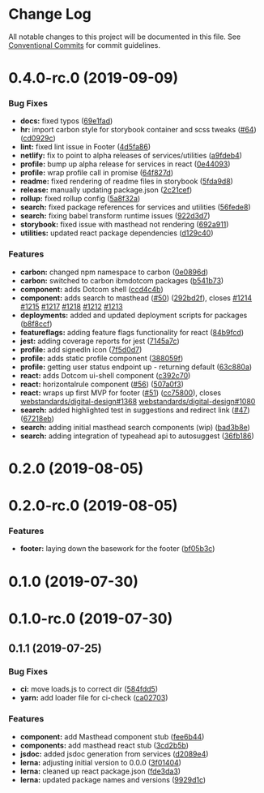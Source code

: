 # Change Log

All notable changes to this project will be documented in this file. See
[Conventional Commits](https://conventionalcommits.org) for commit guidelines.

# 0.4.0-rc.0 (2019-09-09)

### Bug Fixes

- **docs:** fixed typos
  ([69e1fad](https://github.com/carbon-design-system/ibm-dotcom-library/tree/master/packages/react/commit/69e1fad))
- **hr:** import carbon style for storybook container and scss tweaks
  ([#64](https://github.com/carbon-design-system/ibm-dotcom-library/tree/master/packages/react/issues/64))
  ([cd0929c](https://github.com/carbon-design-system/ibm-dotcom-library/tree/master/packages/react/commit/cd0929c))
- **lint:** fixed lint issue in Footer
  ([4d5fa86](https://github.com/carbon-design-system/ibm-dotcom-library/tree/master/packages/react/commit/4d5fa86))
- **netlify:** fix to point to alpha releases of services/utilities
  ([a9fdeb4](https://github.com/carbon-design-system/ibm-dotcom-library/tree/master/packages/react/commit/a9fdeb4))
- **profile:** bump up alpha release for services in react
  ([0e44093](https://github.com/carbon-design-system/ibm-dotcom-library/tree/master/packages/react/commit/0e44093))
- **profile:** wrap profile call in promise
  ([64f827d](https://github.com/carbon-design-system/ibm-dotcom-library/tree/master/packages/react/commit/64f827d))
- **readme:** fixed rendering of readme files in storybook
  ([5fda9d8](https://github.com/carbon-design-system/ibm-dotcom-library/tree/master/packages/react/commit/5fda9d8))
- **release:** manually updating package.json
  ([2c21cef](https://github.com/carbon-design-system/ibm-dotcom-library/tree/master/packages/react/commit/2c21cef))
- **rollup:** fixed rollup config
  ([5a8f32a](https://github.com/carbon-design-system/ibm-dotcom-library/tree/master/packages/react/commit/5a8f32a))
- **search:** fixed package references for services and utilities
  ([56fede8](https://github.com/carbon-design-system/ibm-dotcom-library/tree/master/packages/react/commit/56fede8))
- **search:** fixing babel transform runtime issues
  ([922d3d7](https://github.com/carbon-design-system/ibm-dotcom-library/tree/master/packages/react/commit/922d3d7))
- **storybook:** fixed issue with masthead not rendering
  ([692a911](https://github.com/carbon-design-system/ibm-dotcom-library/tree/master/packages/react/commit/692a911))
- **utilities:** updated react package dependencies
  ([d129c40](https://github.com/carbon-design-system/ibm-dotcom-library/tree/master/packages/react/commit/d129c40))

### Features

- **carbon:** changed npm namespace to carbon
  ([0e0896d](https://github.com/carbon-design-system/ibm-dotcom-library/tree/master/packages/react/commit/0e0896d))
- **carbon:** switched to carbon ibmdotcom packages
  ([b541b73](https://github.com/carbon-design-system/ibm-dotcom-library/tree/master/packages/react/commit/b541b73))
- **component:** adds Dotcom shell
  ([ccd4c4b](https://github.com/carbon-design-system/ibm-dotcom-library/tree/master/packages/react/commit/ccd4c4b))
- **component:** adds search to masthead
  ([#50](https://github.com/carbon-design-system/ibm-dotcom-library/tree/master/packages/react/issues/50))
  ([292bd2f](https://github.com/carbon-design-system/ibm-dotcom-library/tree/master/packages/react/commit/292bd2f)),
  closes
  [#1214](https://github.com/carbon-design-system/ibm-dotcom-library/tree/master/packages/react/issues/1214)
  [#1215](https://github.com/carbon-design-system/ibm-dotcom-library/tree/master/packages/react/issues/1215)
  [#1217](https://github.com/carbon-design-system/ibm-dotcom-library/tree/master/packages/react/issues/1217)
  [#1218](https://github.com/carbon-design-system/ibm-dotcom-library/tree/master/packages/react/issues/1218)
  [#1212](https://github.com/carbon-design-system/ibm-dotcom-library/tree/master/packages/react/issues/1212)
  [#1213](https://github.com/carbon-design-system/ibm-dotcom-library/tree/master/packages/react/issues/1213)
- **deployments:** added and updated deployment scripts for packages
  ([b8f8ccf](https://github.com/carbon-design-system/ibm-dotcom-library/tree/master/packages/react/commit/b8f8ccf))
- **featureflags:** adding feature flags functionality for react
  ([84b9fcd](https://github.com/carbon-design-system/ibm-dotcom-library/tree/master/packages/react/commit/84b9fcd))
- **jest:** adding coverage reports for jest
  ([7145a7c](https://github.com/carbon-design-system/ibm-dotcom-library/tree/master/packages/react/commit/7145a7c))
- **profile:** add signedIn icon
  ([7f5d0d7](https://github.com/carbon-design-system/ibm-dotcom-library/tree/master/packages/react/commit/7f5d0d7))
- **profile:** adds static profile component
  ([388059f](https://github.com/carbon-design-system/ibm-dotcom-library/tree/master/packages/react/commit/388059f))
- **profile:** getting user status endpoint up - returning default
  ([63c880a](https://github.com/carbon-design-system/ibm-dotcom-library/tree/master/packages/react/commit/63c880a))
- **react:** adds Dotcom ui-shell component
  ([c392c70](https://github.com/carbon-design-system/ibm-dotcom-library/tree/master/packages/react/commit/c392c70))
- **react:** horizontalrule component
  ([#56](https://github.com/carbon-design-system/ibm-dotcom-library/tree/master/packages/react/issues/56))
  ([507a0f3](https://github.com/carbon-design-system/ibm-dotcom-library/tree/master/packages/react/commit/507a0f3))
- **react:** wraps up first MVP for footer
  ([#51](https://github.com/carbon-design-system/ibm-dotcom-library/tree/master/packages/react/issues/51))
  ([cc75800](https://github.com/carbon-design-system/ibm-dotcom-library/tree/master/packages/react/commit/cc75800)),
  closes
  [webstandards/digital-design#1368](https://github.com/carbon-design-system/ibm-dotcom-library/tree/master/packages/react/issues/1368)
  [webstandards/digital-design#1080](https://github.com/carbon-design-system/ibm-dotcom-library/tree/master/packages/react/issues/1080)
- **search:** added highlighted test in suggestions and redirect link
  ([#47](https://github.com/carbon-design-system/ibm-dotcom-library/tree/master/packages/react/issues/47))
  ([67218eb](https://github.com/carbon-design-system/ibm-dotcom-library/tree/master/packages/react/commit/67218eb))
- **search:** adding initial masthead search components (wip)
  ([bad3b8e](https://github.com/carbon-design-system/ibm-dotcom-library/tree/master/packages/react/commit/bad3b8e))
- **search:** adding integration of typeahead api to autosuggest
  ([36fb186](https://github.com/carbon-design-system/ibm-dotcom-library/tree/master/packages/react/commit/36fb186))

# 0.2.0 (2019-08-05)

# 0.2.0-rc.0 (2019-08-05)

### Features

- **footer:** laying down the basework for the footer
  ([bf05b3c](https://github.com/carbon-design-system/ibm-dotcom-library/tree/master/packages/react/commit/bf05b3c))

# 0.1.0 (2019-07-30)

# 0.1.0-rc.0 (2019-07-30)

## 0.1.1 (2019-07-25)

### Bug Fixes

- **ci:** move loads.js to correct dir
  ([584fdd5](https://github.com/carbon-design-system/ibm-dotcom-library/tree/master/packages/react/commit/584fdd5))
- **yarn:** add loader file for ci-check
  ([ca02703](https://github.com/carbon-design-system/ibm-dotcom-library/tree/master/packages/react/commit/ca02703))

### Features

- **component:** add Masthead component stub
  ([fee6b44](https://github.com/carbon-design-system/ibm-dotcom-library/tree/master/packages/react/commit/fee6b44))
- **components:** add masthead react stub
  ([3cd2b5b](https://github.com/carbon-design-system/ibm-dotcom-library/tree/master/packages/react/commit/3cd2b5b))
- **jsdoc:** added jsdoc generation from services
  ([d2089e4](https://github.com/carbon-design-system/ibm-dotcom-library/tree/master/packages/react/commit/d2089e4))
- **lerna:** adjusting initial version to 0.0.0
  ([3f01404](https://github.com/carbon-design-system/ibm-dotcom-library/tree/master/packages/react/commit/3f01404))
- **lerna:** cleaned up react package.json
  ([fde3da3](https://github.com/carbon-design-system/ibm-dotcom-library/tree/master/packages/react/commit/fde3da3))
- **lerna:** updated package names and versions
  ([9929d1c](https://github.com/carbon-design-system/ibm-dotcom-library/tree/master/packages/react/commit/9929d1c))
